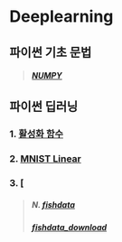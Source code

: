 # Deeplearning

## 파이썬 기초 문법
  >##### [NUMPY](https://github.com/JiHoonMin/deeplearning/blob/60403d903d10183dbc9f7f4474208d9c1a7ed815/numpy.ipynb)

## 파이썬 딥러닝


### 1. [활성화 함수](https://github.com/JiHoonMin/deeplearning/blob/1f561f356a44e3228b59577bc6d68a9a1be4bb2d/Activation%20Function.ipynb)

### 2. [MNIST Linear](https://github.com/JiHoonMin/Deeplearning/blob/main/Mnist_linear.ipynb)

### 3. [











  >##### N. [fishdata](https://github.com/JiHoonMin/deeplearning/blob/5ee6a1b36ee70d4cbb7f68ea8aae87c0c9ccbcf2/Fishdata_model.ipynb)
  >##### [fishdata_download](https://github.com/JiHoonMin/deeplearning/tree/jihoon)
